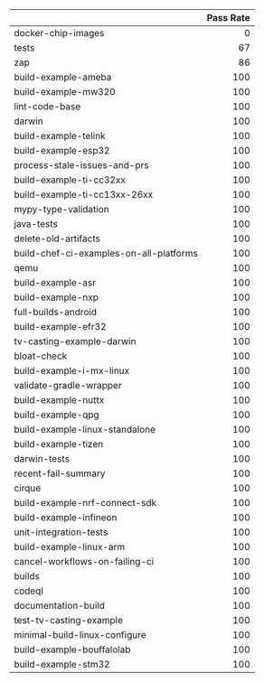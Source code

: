 |                                         |   Pass Rate |
|:----------------------------------------|------------:|
| docker-chip-images                      |           0 |
| tests                                   |          67 |
| zap                                     |          86 |
| build-example-ameba                     |         100 |
| build-example-mw320                     |         100 |
| lint-code-base                          |         100 |
| darwin                                  |         100 |
| build-example-telink                    |         100 |
| build-example-esp32                     |         100 |
| process-stale-issues-and-prs            |         100 |
| build-example-ti-cc32xx                 |         100 |
| build-example-ti-cc13xx-26xx            |         100 |
| mypy-type-validation                    |         100 |
| java-tests                              |         100 |
| delete-old-artifacts                    |         100 |
| build-chef-ci-examples-on-all-platforms |         100 |
| qemu                                    |         100 |
| build-example-asr                       |         100 |
| build-example-nxp                       |         100 |
| full-builds-android                     |         100 |
| build-example-efr32                     |         100 |
| tv-casting-example-darwin               |         100 |
| bloat-check                             |         100 |
| build-example-i-mx-linux                |         100 |
| validate-gradle-wrapper                 |         100 |
| build-example-nuttx                     |         100 |
| build-example-qpg                       |         100 |
| build-example-linux-standalone          |         100 |
| build-example-tizen                     |         100 |
| darwin-tests                            |         100 |
| recent-fail-summary                     |         100 |
| cirque                                  |         100 |
| build-example-nrf-connect-sdk           |         100 |
| build-example-infineon                  |         100 |
| unit-integration-tests                  |         100 |
| build-example-linux-arm                 |         100 |
| cancel-workflows-on-failing-ci          |         100 |
| builds                                  |         100 |
| codeql                                  |         100 |
| documentation-build                     |         100 |
| test-tv-casting-example                 |         100 |
| minimal-build-linux-configure           |         100 |
| build-example-bouffalolab               |         100 |
| build-example-stm32                     |         100 |